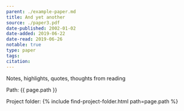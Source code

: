 ```yaml
---
parent: ./example-paper.md
title: And yet another
source: ./paper3.pdf
date-published: 2002-01-02
date-added: 2019-06-22
date-read: 2019-06-26
notable: true
type: paper
tags: 
citation: 
---
```


Notes, highlights, quotes, thoughts from reading

Path: {{ page.path }}

Project folder: {% include find-project-folder.html path=page.path %}